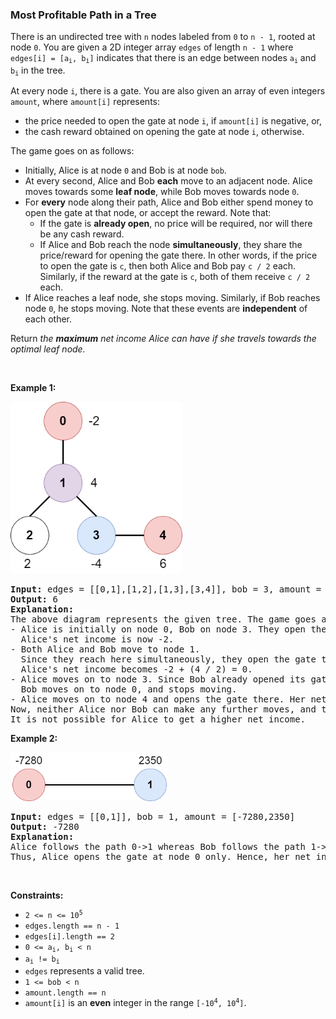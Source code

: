 
<h3>Most Profitable Path in a Tree</h3>
<div><p>There is an undirected tree with <code>n</code> nodes labeled from <code>0</code> to <code>n - 1</code>, rooted at node <code>0</code>. You are given a 2D integer array <code>edges</code> of length <code>n - 1</code> where <code>edges[i] = [a<sub>i</sub>, b<sub>i</sub>]</code> indicates that there is an edge between nodes <code>a<sub>i</sub></code> and <code>b<sub>i</sub></code> in the tree.</p>
<p>At every node <code>i</code>, there is a gate. You are also given an array of even integers <code>amount</code>, where <code>amount[i]</code> represents:</p>
<ul>
<li>the price needed to open the gate at node <code>i</code>, if <code>amount[i]</code> is negative, or,</li>
<li>the cash reward obtained on opening the gate at node <code>i</code>, otherwise.</li>
</ul>
<p>The game goes on as follows:</p>
<ul>
<li>Initially, Alice is at node <code>0</code> and Bob is at node <code>bob</code>.</li>
<li>At every second, Alice and Bob <b>each</b> move to an adjacent node. Alice moves towards some <strong>leaf node</strong>, while Bob moves towards node <code>0</code>.</li>
<li>For <strong>every</strong> node along their path, Alice and Bob either spend money to open the gate at that node, or accept the reward. Note that:
	<ul>
<li>If the gate is <strong>already open</strong>, no price will be required, nor will there be any cash reward.</li>
<li>If Alice and Bob reach the node <strong>simultaneously</strong>, they share the price/reward for opening the gate there. In other words, if the price to open the gate is <code>c</code>, then both Alice and Bob pay <code>c / 2</code> each. Similarly, if the reward at the gate is <code>c</code>, both of them receive <code>c / 2</code> each.</li>
</ul>
</li>
<li>If Alice reaches a leaf node, she stops moving. Similarly, if Bob reaches node <code>0</code>, he stops moving. Note that these events are <strong>independent</strong> of each other.</li>
</ul>
<p>Return<em> the <strong>maximum</strong> net income Alice can have if she travels towards the optimal leaf node.</em></p>
<p> </p>
<p><strong>Example 1:</strong></p>
<img alt="" src="assets/ccbc41c4293843cca0e014d2d64ee84d.png" style="width: 275px; height: 275px;"/>
<pre><strong>Input:</strong> edges = [[0,1],[1,2],[1,3],[3,4]], bob = 3, amount = [-2,4,2,-4,6]
<strong>Output:</strong> 6
<strong>Explanation:</strong> 
The above diagram represents the given tree. The game goes as follows:
- Alice is initially on node 0, Bob on node 3. They open the gates of their respective nodes.
  Alice's net income is now -2.
- Both Alice and Bob move to node 1. 
  Since they reach here simultaneously, they open the gate together and share the reward.
  Alice's net income becomes -2 + (4 / 2) = 0.
- Alice moves on to node 3. Since Bob already opened its gate, Alice's income remains unchanged.
  Bob moves on to node 0, and stops moving.
- Alice moves on to node 4 and opens the gate there. Her net income becomes 0 + 6 = 6.
Now, neither Alice nor Bob can make any further moves, and the game ends.
It is not possible for Alice to get a higher net income.
</pre>
<p><strong>Example 2:</strong></p>
<img alt="" src="assets/8a1138cef6124147aefe7e659ad46077.png" style="width: 250px; height: 78px;"/>
<pre><strong>Input:</strong> edges = [[0,1]], bob = 1, amount = [-7280,2350]
<strong>Output:</strong> -7280
<strong>Explanation:</strong> 
Alice follows the path 0-&gt;1 whereas Bob follows the path 1-&gt;0.
Thus, Alice opens the gate at node 0 only. Hence, her net income is -7280. 
</pre>
<p> </p>
<p><strong>Constraints:</strong></p>
<ul>
<li><code>2 &lt;= n &lt;= 10<sup>5</sup></code></li>
<li><code>edges.length == n - 1</code></li>
<li><code>edges[i].length == 2</code></li>
<li><code>0 &lt;= a<sub>i</sub>, b<sub>i</sub> &lt; n</code></li>
<li><code>a<sub>i</sub> != b<sub>i</sub></code></li>
<li><code>edges</code> represents a valid tree.</li>
<li><code>1 &lt;= bob &lt; n</code></li>
<li><code>amount.length == n</code></li>
<li><code>amount[i]</code> is an <strong>even</strong> integer in the range <code>[-10<sup>4</sup>, 10<sup>4</sup>]</code>.</li>
</ul>
</div>
